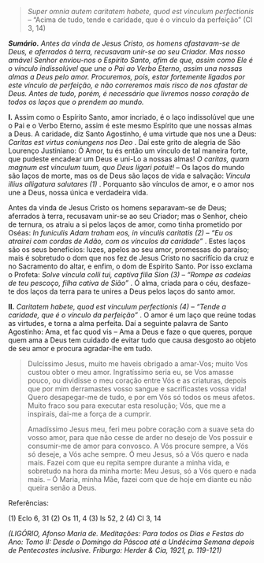 > *Super omnia autem caritatem habete, quod est vinculum perfectionis* – “Acima de tudo, tende e caridade, que é o vínculo da perfeição” (Cl 3, 14)

***Sumário.** Antes da vinda de Jesus Cristo, os homens afastavam-se de Deus, e aferrados à terra, recusavam unir-se ao seu Criador. Mas nosso amável Senhor enviou-nos o Espírito Santo, afim de que, assim como Ele é o vínculo indissolúvel que une o Pai ao Verbo Eterno, assim una nossas almas a Deus pelo amor. Procuremos, pois, estar fortemente ligados por este vínculo de perfeição, e não correremos mais risco de nos afastar de Deus. Antes de tudo, porém, é necessário que livremos nosso coração de todos os laços que o prendem ao mundo.*

**I.** Assim como o Espírito Santo, amor incriado, é o laço indissolúvel que une o Pai e o Verbo Eterno, assim é este mesmo Espírito que une nossas almas a Deus. A caridade, diz Santo Agostinho, é uma virtude que nos une a Deus: *Caritas est virtus coniungens nos Deo* . Daí este grito de alegria de São Lourenço Justiniano: Ó Amor, tu és então um vínculo de tal maneira forte, que pudeste encadear um Deus e uni-Lo a nossas almas! *O caritas, quam magnum est vinculum tuum, quo Deus ligari potuit!* – Os laços do mundo são laços de morte, mas os de Deus são laços de vida e salvação: *Vincula illius alligatura salutares (1)* . Porquanto são vínculos de amor, e o amor nos une a Deus, nossa única e verdadeira vida.

Antes da vinda de Jesus Cristo os homens separavam-se de Deus; aferrados à terra, recusavam unir-se ao seu Criador; mas o Senhor, cheio de ternura, os atraiu a si pelos laços de amor, como tinha prometido por Oséas: *In funiculis Adam traham eos, in vinculis caritatis (2) – “Eu os atrairei com cordas de Adão, com os vínculos da caridade”* . Estes laços são os seus benefícios: luzes, apelos ao seu amor, promessas do paraíso; mais é sobretudo o dom que nos fez de Jesus Cristo no sacrifício da cruz e no Sacramento do altar, e enfim, o dom de Espírito Santo. Por isso exclama o Profeta: *Solve vincula colli tui, captiva filia Sion (3) – “Rompe as cadeias de teu pescoço, filha cativa de Sião”* . Ó alma, criada para o céu, desfaze-te dos laços da terra para te unires a Deus pelos laços do santo amor.

**II.** *Caritatem habete, quod est vinculum perfectionis (4) – “Tende a caridade, que é o vínculo da perfeição”* . O amor é um laço que reúne todas as virtudes, e torna a alma perfeita. Daí a seguinte palavra de Santo Agostinho: Ama, et fac quod vis – Ama a Deus e faze o que queres, porque quem ama a Deus tem cuidado de evitar tudo que causa desgosto ao objeto de seu amor e procura agradar-lhe em tudo.

> Dulcíssimo Jesus, muito me haveis obrigado a amar-Vos; muito Vos custou obter o meu amor. Ingratíssimo seria eu, se Vos amasse pouco, ou dividisse o meu coração entre Vós e as criaturas, depois que por mim derramastes vosso sangue e sacrificastes vossa vida! Quero desapegar-me de tudo, e por em Vós só todos os meus afetos. Muito fraco sou para executar esta resolução; Vós, que me a inspirais, dai-me a força de a cumprir.
>
> Amadíssimo Jesus meu, feri meu pobre coração com a suave seta do vosso amor, para que não cesse de arder no desejo de Vos possuir e consumir-me de amor para convosco. A Vós procure sempre, a Vós só deseje, a Vós ache sempre. Ó meu Jesus, só a Vós quero e nada mais. Fazei com que eu repita sempre durante a minha vida, e sobretudo na hora da minha morte: Meu Jesus, só a Vós quero e nada mais. – Ó Maria, minha Mãe, fazei com que de hoje em diante eu não queira senão a Deus.

Referências:

\(1\) Eclo 6, 31 (2) Os 11, 4 (3) Is 52, 2 (4) Cl 3, 14

*(LIGÓRIO, Afonso Maria de. Meditações: Para todos os Dias e Festas do Ano: Tomo II: Desde o Domingo da Páscoa até a Undécima Semana depois de Pentecostes inclusive. Friburgo: Herder & Cia, 1921, p. 119-121)*
